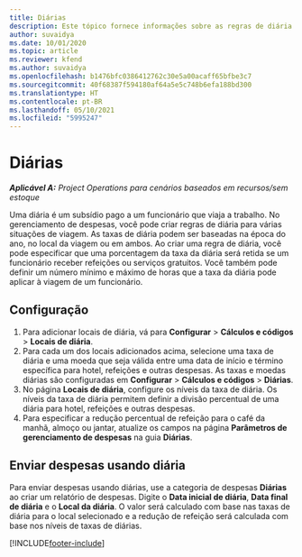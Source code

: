 ```yaml
---
title: Diárias
description: Este tópico fornece informações sobre as regras de diária usadas no gerenciamento de despesas.
author: suvaidya
ms.date: 10/01/2020
ms.topic: article
ms.reviewer: kfend
ms.author: suvaidya
ms.openlocfilehash: b1476bfc0386412762c30e5a00acaff65bfbe3c7
ms.sourcegitcommit: 40f68387f594180af64a5e5c748b6efa188bd300
ms.translationtype: HT
ms.contentlocale: pt-BR
ms.lasthandoff: 05/10/2021
ms.locfileid: "5995247"
---
```

# <a name="per-diems"></a>Diárias

_**Aplicável A:** Project Operations para cenários baseados em recursos/sem estoque_


Uma diária é um subsídio pago a um funcionário que viaja a trabalho. No gerenciamento de despesas, você pode criar regras de diária para várias situações de viagem. As taxas de diária podem ser baseadas na época do ano, no local da viagem ou em ambos. Ao criar uma regra de diária, você pode especificar que uma porcentagem da taxa da diária será retida se um funcionário receber refeições ou serviços gratuitos. Você também pode definir um número mínimo e máximo de horas que a taxa da diária pode aplicar à viagem de um funcionário.

## <a name="configuration"></a>Configuração 

1. Para adicionar locais de diária, vá para **Configurar** > **Cálculos e códigos** > **Locais de diária**.
2. Para cada um dos locais adicionados acima, selecione uma taxa de diária e uma moeda que seja válida entre uma data de início e término específica para hotel, refeições e outras despesas. As taxas e moedas diárias são configuradas em **Configurar** > **Cálculos e códigos** > **Diárias**.
3. No página **Locais de diária**, configure os níveis da taxa de diária. Os níveis da taxa de diária permitem definir a divisão percentual de uma diária para hotel, refeições e outras despesas. 
4. Para especificar a redução percentual de refeição para o café da manhã, almoço ou jantar, atualize os campos na página **Parâmetros de gerenciamento de despesas** na guia **Diárias**. 
    
## <a name="submit-expenses-using-per-diem"></a>Enviar despesas usando diária
Para enviar despesas usando diárias, use a categoria de despesas **Diárias** ao criar um relatório de despesas. Digite o **Data inicial de diária**, **Data final de diária** e o **Local da diária**. O valor será calculado com base nas taxas de diária para o local selecionado e a redução de refeição será calculada com base nos níveis de taxas de diárias.


[!INCLUDE[footer-include](../includes/footer-banner.md)]